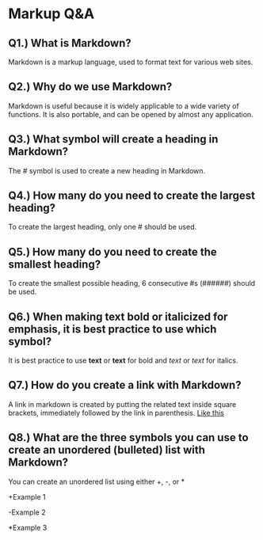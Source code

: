 # Markup Q&A

## Q1.) What is Markdown?
Markdown is a markup language, used to format text for various web sites.

## Q2.) Why do we use Markdown?
Markdown is useful because it is widely applicable to a wide variety of functions. It is also portable, and can be opened by almost any application.

## Q3.) What symbol will create a heading in Markdown?
The # symbol is used to create a new heading in Markdown.

## Q4.) How many do you need to create the largest heading?
To create the largest heading, only one # should be used.

## Q5.) How many do you need to create the smallest heading?
To create the smallest possible heading, 6 consecutive #s (######) should be used.

## Q6.) When making text bold or italicized for emphasis, it is best practice to use which symbol?
It is best practice to use **text** or __text__ for bold and *text* or _text_ for italics.

## Q7.) How do you create a link with Markdown?
A link in markdown is created by putting the related text inside square brackets, immediately followed by the link in parenthesis.
[Like this](www.theLinkHere.com)

## Q8.) What are the three symbols you can use to create an unordered (bulleted) list with Markdown?
You can create an unordered list using either +, -, or *

+Example 1

-Example 2

*Example 3
